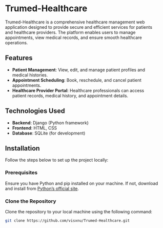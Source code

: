 # Trumed-Healthcare

Trumed-Healthcare is a comprehensive healthcare management web application designed to provide secure and efficient services for patients and healthcare providers. The platform enables users to manage appointments, view medical records, and ensure smooth healthcare operations.

## Features
- **Patient Management**: View, edit, and manage patient profiles and medical histories.
- **Appointment Scheduling**: Book, reschedule, and cancel patient appointments.
- **Healthcare Provider Portal**: Healthcare professionals can access patient records, medical history, and appointment details.

## Technologies Used
- **Backend**: Django (Python framework)
- **Frontend**: HTML, CSS
- **Database**: SQLite (for development)

## Installation

Follow the steps below to set up the project locally:

### Prerequisites
Ensure you have Python and pip installed on your machine. If not, download and install from [Python’s official site](https://www.python.org/downloads/).

### Clone the Repository
Clone the repository to your local machine using the following command:
```bash
git clone https://github.com/visxnu/Trumed-Healthcare.git

